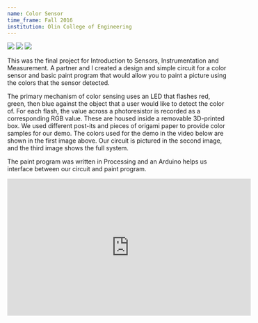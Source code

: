 ```yaml
---
name: Color Sensor
time_frame: Fall 2016
institution: Olin College of Engineering
---
```

<div class="oohbaby">
  <img class="triplet myImages" id="myImg" src="/imgs/color_post.jpeg">
  <img class="triplet myImages" id="myImg" src="/imgs/color_circuit.jpeg">
  <img class="triplet myImages" id="myImg" src="/imgs/color_full.JPG">
</div>

This was the final project for Introduction to Sensors, Instrumentation and Measurement. A partner and I created a design and simple circuit for a color sensor and basic paint program that would allow you to paint a picture using the colors that the sensor detected.

The primary mechanism of color sensing uses an LED that flashes red, green, then blue against the object that a user would like to detect the color of. For each flash, the value across a photoresistor is recorded as a corresponding RGB value. These are housed inside a removable 3D-printed box. We used different post-its and pieces of origami paper to provide color samples for our demo. The colors used for the demo in the video below are shown in the first image above. Our circuit is pictured in the second image, and the third image shows the full system.

The paint program was written in Processing and an Arduino helps us interface between our circuit and paint program.

<div class="video">
  <iframe width="560" height="315" src="https://www.youtube.com/embed/eAb-PJIaFRU" frameborder="0" allow="accelerometer; autoplay; encrypted-media; gyroscope; picture-in-picture" allowfullscreen></iframe>
</div>
